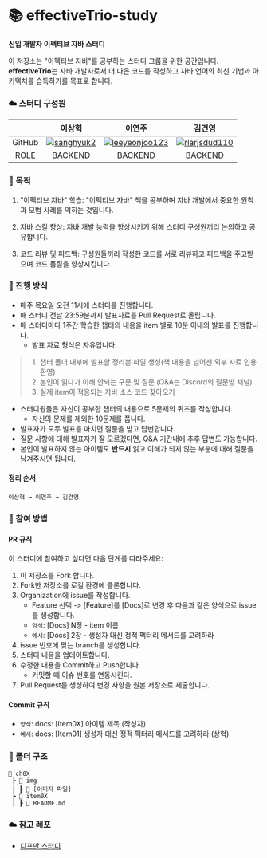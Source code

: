 # 📚 effectiveTrio-study
**신입 개발자 이펙티브 자바 스터디**

이 저장소는 "이펙티브 자바"를 공부하는 스터디 그룹을 위한 공간입니다. **effectiveTrio**는 자바 개발자로서 더 나은 코드를 작성하고 자바 언어의 최신 기법과 아키텍처를 습득하기를 목표로 합니다.

### ☁️ 스터디 구성원
| | **이상혁** | **이연주** | **김건영** |
| :---: | :---: | :---: | :---: |
| GitHub | [![sanghyuk2](https://github.com/sanghyuk2.png?width=200px)](https://github.com/sanghyuk2) | [![leeyeonjoo123](https://github.com/leeyeonjoo123.png?width=200px)](https://github.com/leeyeonjoo123)  | [![rlarjsdud110](https://github.com/rlarjsdud110.png?width=200px)](https://github.com/rlarjsdud110) |
| ROLE | BACKEND | BACKEND | BACKEND |

### 🎯 목적
1. "이펙티브 자바" 학습: "이펙티브 자바" 책을 공부하며 자바 개발에서 중요한 원칙과 모범 사례를 익히는 것입니다.

2. 자바 스킬 향상: 자바 개발 능력을 향상시키기 위해 스터디 구성원끼리 논의하고 공유합니다.

3. 코드 리뷰 및 피드백: 구성원들끼리 작성한 코드를 서로 리뷰하고 피드백을 주고받으며 코드 품질을 향상시킵니다.

### 📅 진행 방식
- 매주 목요일 오전 11시에 스터디를 진행합니다.
- 매 스터디 전날 23:59분까지 발표자료를 Pull Request로 올립니다.
- 매 스터디마다 1주간 학습한 챕터의 내용을 item 별로 10분 이내의 발표를 진행합니다.
    - 발표 자료 형식은 자유입니다.
> 1. 챕터 폴더 내부에 발표할 정리본 파일 생성(책 내용을 넘어선 외부 자료 인용 환영)
> 2. 본인이 읽다가 이해 안되는 구문 및 질문 (Q&A는 Discord의 질문방 채널)
> 3. 실제 item이 적용되는 자바 소스 코드 찾아오기
- 스터디원들은 자신이 공부한 챕터의 내용으로 5문제의 퀴즈를 작성합니다.
    - 자신의 문제를 제외한 10문제를 풉니다.
- 발표자가 모두 발표를 마치면 질문을 받고 답변합니다.
- 질문 사항에 대해 발표자가 잘 모르겠다면, Q&A 기간내에 추후 답변도 가능합니다.
- 본인이 발표하지 않는 아이템도 **반드시** 읽고 이해가 되지 않는 부분에 대해 질문을 남겨주시면 됩니다.  

#### 정리 순서
```
이상혁 → 이연주 → 김건영
```

### 🙋 참여 방법
#### PR 규칙
이 스터디에 참여하고 싶다면 다음 단계를 따라주세요:
1. 이 저장소를 Fork 합니다.
2. Fork한 저장소를 로컬 환경에 클론합니다.
3. Organization에 issue를 작성합니다.
    - Feature 선택 -> [Feature]를 [Docs]로 변경 후 다음과 같은 양식으로 issue를 생성합니다.
    - `양식`: [Docs] N장 - item 이름
    - `예시`: [Docs] 2장 - 생성자 대신 정적 팩터리 메서드를 고려하라
4. issue 번호에 맞는 branch를 생성합니다.
5. 스터디 내용을 업데이트합니다.
6. 수정한 내용을 Commit하고 Push합니다.
    - 커밋할 때 이슈 번호를 연동시킨다.
7. Pull Request를 생성하여 변경 사항을 원본 저장소로 제출합니다.

#### Commit 규칙
- `양식`: docs: [Item0X] 아이템 제목 (작성자)
- `예시`: docs: [Item01] 생성자 대신 정적 팩터리 메서드를 고려하라 (상혁)

### 📂 폴더 구조
```
📂 ch0X
 ┣ 📂 img
 ┃ ┣ 📂 [이미지 파일] 
 ┣ 📂 item0X
 ┃ ┣ 📜 README.md
```

### ☁️ 참고 레포
+ [디프만 스터디](https://github.com/depromeet/effective-java-study/tree/main)